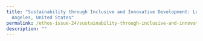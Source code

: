 ```yaml
---
title: "Sustainability through Inclusive and Innovative Development: Los
  Angeles, United States"
permalink: /ethos-issue-24/sustainability-through-inclusive-and-innovative-development-la-us/
description: ""
---
```

